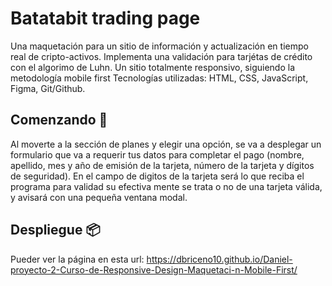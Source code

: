 # Batatabit trading page

Una maquetación para un sitio de información y actualización en tiempo real de cripto-activos. Implementa una validación para tarjétas de crédito con el algorimo de Luhn. Un sitio totalmente responsivo, siguiendo la metodología mobile first
Tecnologías utilizadas: HTML, CSS, JavaScript, Figma, Git/Github.

## Comenzando 🚀

Al moverte a la sección de planes y elegir una opción, se va a desplegar un formulario que va a requerir tus datos para completar el pago (nombre, apellido, mes y año de emisión de la tarjeta, número de la tarjeta y dígitos de seguridad). En el campo de digitos de la tarjeta será lo que reciba el programa para validad su efectiva mente se trata o no de una tarjeta válida, y avisará con una pequeña ventana modal.
## Despliegue 📦

Pueder ver la página en esta url: https://dbriceno10.github.io/Daniel-proyecto-2-Curso-de-Responsive-Design-Maquetaci-n-Mobile-First/